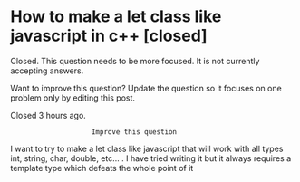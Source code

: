 
# How to make a let class like javascript in c++ [closed]







Closed. This question needs to be more focused. It is not currently accepting answers.
                        
                    










Want to improve this question? Update the question so it focuses on one problem only by editing this post.


Closed 3 hours ago.







                        Improve this question
                    



I want to try to make a let class like javascript that will work with all types int, string, char, double, etc... .
I have tried writing it but it always requires a template type which defeats the whole point of it

        